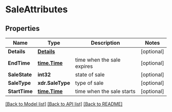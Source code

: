 # SaleAttributes

## Properties
Name | Type | Description | Notes
------------ | ------------- | ------------- | -------------
**Details** | [**Details**](Details.md) |  | [optional] 
**EndTime** | [**time.Time**](time.Time.md) | time when the sale expires | [optional] 
**SaleState** | **int32** | state of sale | [optional] 
**SaleType** | **xdr.SaleType** | type of sale | [optional] 
**StartTime** | [**time.Time**](time.Time.md) | time when the sale starts | [optional] 

[[Back to Model list]](../README.md#documentation-for-models) [[Back to API list]](../README.md#documentation-for-api-endpoints) [[Back to README]](../README.md)


